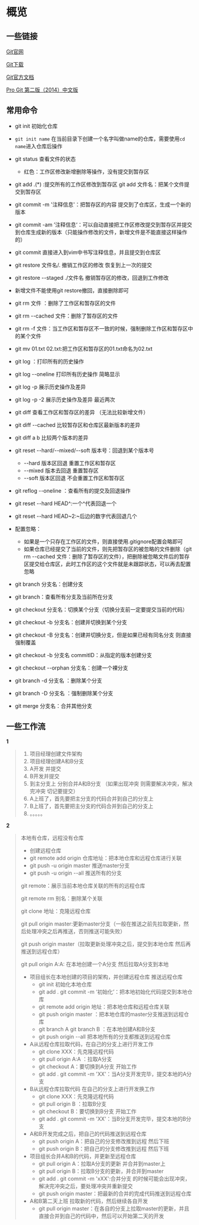 # 概览

## 一些链接

[Git官网](https://git-scm.com)  

[Git下载](https://git-scm.com/download/win)  

[Git官方文档](https://git-scm.com/docs)  

[Pro Git 第二版（2014）中文版](https://git-scm.com/book/zh/v2)

## 常用命令

- git init 初始化仓库
- `git init name` 在当前目录下创建一个名字叫做name的仓库，需要使用`cd name`进入仓库后操作
- git status 查看文件的状态
  - 红色：工作区修改新增删除等操作，没有提交到暂存区

- git add .(*) :提交所有的工作区修改到暂存区  git add 文件名：把某个文件提交到暂存区
- git commit -m '注释信息'：把暂存区的内容 提交到了仓库区，生成一个新的版本
- git commit -am ’注释信息‘：可以自动直接把工作区修改提交到暂存区并提交到仓库生成新的版本（只能操作修改的文件，新增文件是不能直接这样操作的）
- git commit 直接进入到vim中书写注释信息，并且提交到仓库区

- git restore 文件名/.  撤销工作区的修改 恢复到上一次的提交

- git restore --staged ./文件名 撤销暂存区的修改，回退到工作修改

- 新增文件不能使用git restore撤回，直接删除即可

- git rm 文件  ：删除了工作区和暂存区的文件

- git rm --cached 文件：删除了暂存区的文件

- git rm -f 文件：当工作区和暂存区不一致的时候，强制删除工作区和暂存区中的某个文件

- git mv 01.txt 02.txt:把工作区和暂存区的01.txt命名为02.txt

- git log ：打印所有的历史操作
- git log --oneline 打印所有历史操作 简略显示
- git log -p 展示历史操作及差异
- git log -p -2 展示历史操作及差异 最近两次

- git diff 查看工作区和暂存区的差异 （无法比较新增文件）
- git diff --cached 比较暂存区和仓库区最新版本的差异
- git diff a b 比较两个版本的差异

- git reset --hard/--mixed/--soft 版本号：回退到某个版本号
  - --hard 版本区回退 重置工作区和暂存区
  - --mixed 版本去回退 重置暂存区
  - --soft 版本区回退 不会重置工作区和暂存区
- git reflog --oneline ：查看所有的提交及回退操作
- git reset --hard HEAD^:一个^代表回退一个
- git reset --hard HEAD~2:~后边的数字代表回退几个

- 配置忽略：
  - 如果是一个只存在工作区的文件，则直接使用.gitignore配置会略即可
  - 如果仓库已经提交了当前的文件，则先把暂存区的被忽略的文件删除（git rm --cached 文件：删除了暂存区的文件），把删除被忽略文件后的暂存区提交给仓库区，此时工作区的这个文件就是未跟踪状态，可以再去配置忽略

- git  branch 分支名：创建分支
- git branch：查看所有分支及当前所在分支
- git checkout 分支名：切换某个分支（切换分支前一定要提交当前的代码）
- git checkout -b 分支名：创建并切换到某个分支
- git checkout -B 分支名：创建并切换分支，但是如果已经有同名分支 则直接强制覆盖
- git checkout -b 分支名 commitID：从指定的版本创建分支
- git checkout --orphan 分支名：创建一个裸分支
- git branch -d 分支名 ：删除某个分支
- git branch -D 分支名 ：强制删除某个分支

- git merge 分支名：合并其他分支

## 一些工作流
**1**

> 1. 项目经理创建文件架构
> 2. 项目经理创建A和B分支
> 3. A开发 并提交
> 4. B开发并提交
> 5. 到主分支上 分别合并A和B分支 （如果出现冲突 则需要解决冲突，解决完冲突 切记要提交）
> 6. A上班了，首先要把主分支的代码合并到自己的分支上
> 7. B上班了，首先要把主分支的代码合并到自己的分支上
> 8. 。。。。。

**2**

> 本地有仓库，远程没有仓库
>
> - 创建远程仓库
> - git remote add origin 仓库地址：把本地仓库和远程仓库进行关联
> - git push -u origin master 推送master分支
> - git push -u origin --all  推送所有的分支
>
> git remote：展示当前本地仓库关联的所有的远程仓库
>
> git remote rm 别名：删除某个关联
>
> git clone 地址：克隆远程仓库
>
> git pull origin master:更新master分支（一般在推送之前先拉取更新，然后处理冲突之后再推送，否则推送可能失败）
>
> git push origin master（拉取更新处理冲突之后，提交到本地仓库 然后再推送到远程仓库）
>
> git pull origin A:A: 在本地创建一个A分支 然后拉取A分支到本地
>
> - 项目组长在本地创建的项目的架构，并创建远程仓库 推送远程仓库
>   - git init 初始化本地仓库
>   - git add .    git commit -m ‘初始化’：把本地初始化代码提交到本地仓库
>   - git remote add origin 地址：把本地仓库和远程仓库关联
>   - git push origin master ：把本地仓库的master分支推送到远程仓库
>   - git branch A     git branch B  ：在本地创建A和B分支
>   - git push origin --all 把本地所有的分支都推送到远程仓库
> - A从远程仓库拉取代码，在自己的分支上进行开发工作
>   - git clone XXX：先克隆远程代码
>   - git pull origin A:A ：拉取A分支
>   - git checkout A：要切换到A分支 开始工作
>   - git add .  git commit -m 'XX'：当A分支开发完毕，提交本地的A分支
> - B从远程仓库拉取代码 在自己的分支上进行开发换工作
>   - git clone XXX：先克隆远程代码
>   - git pull origin B ：拉取B分支
>   - git checkout B：要切换到B分支 开始工作
>   - git add .  git commit -m 'XX'：当B分支开发完毕，提交本地的B分支
> - A和B开发完成之后，把自己的代码推送到远程仓库
>   - git  push origin A：把自己的分支修改推到远程 然后下班
>   - git  push origin B：把自己的分支修改推到远程 然后下班
> - 项目组长合并A和B的代码，并更新至远程仓库
>   - git pull origin A：拉取A分支的更新 并合并到master上
>   - git pull origin B：拉取B分支的更新，并合并到master
>   - git add .  git commit -m 'xXX':合并分支 的时候可能会出现冲突，解决完冲突之后，要处理冲突并重新提交
>   - git push origin master：把最新的合并的完成代码推送到远程仓库
> - A和B第二天上班 拉取新的代码，然后继续各自开发
>   - git pull origin master：在各自的分支上拉取master的更新，并且直接合并到自己的代码中，然后可以开始第二天的开发